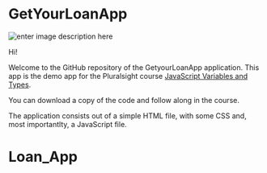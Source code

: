 # GetYourLoanApp

![enter image description here](https://www.pluralsight.com/content/dam/pluralsight/newsroom/brand-assets/logos/pluralsight-logo-vrt-color-2.png)  

Hi! 

Welcome to the GitHub repository of the GetyourLoanApp application.
This app is the demo app for the Pluralsight course [JavaScript Variables and Types](https://app.pluralsight.com/library/courses/javascript-variables-types/).

You can download a copy of the code and follow along in the course.

The application consists out of a simple HTML file, with some CSS and, most importantlty, a JavaScript file. 
# Loan_App
